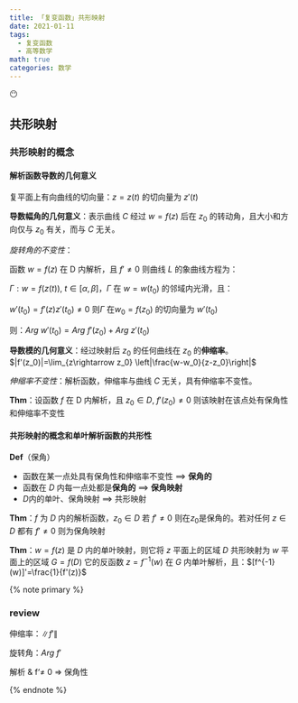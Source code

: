 ```yaml
---
title: 「复变函数」共形映射
date: 2021-01-11
tags:
  - 复变函数
  - 高等数学
math: true
categories: 数学
---
```


:no_mouth:

<!-- more -->

## 共形映射

### 共形映射的概念

#### 解析函数导数的几何意义

复平面上有向曲线的切向量：$z=z(t)$ 的切向量为 $z'(t)$

**导数幅角的几何意义**：表示曲线 $C$ 经过 $w=f(z)$ 后在 $z_0$ 的转动角，且大小和方向仅与 $z_0$ 有关，而与 $C$ 无关。

*旋转角的不变性*：

函数 $w=f(z)$ 在 D 内解析，且 $f'\ne0$ 则曲线 $L$ 的象曲线方程为：

$\Gamma:w=f(z(t)),~t\in[\alpha,\beta]$，$\Gamma$ 在 $w=w(t_0)$ 的邻域内光滑，且：

$w'(t_0)=f'(z)z'(t_0)\ne 0$ 则$\Gamma$ 在$w_0=f(z_0)$ 的切向量为 $w'(t_0)$

则：$Arg~w'(t_0)=Arg~f'(z_0)+Arg~z'(t_0)$

**导数模的几何意义**：经过映射后 $z_0$ 的任何曲线在 $z_0$ 的**伸缩率**。$|f'(z_0)|=\lim_{z\rightarrow z_0} \left|\frac{w-w_0}{z-z_0}\right|$

*伸缩率不变性*：解析函数，伸缩率与曲线 $C$ 无关，具有伸缩率不变性。

**Thm**：设函数 $f$ 在 D 内解析，且 $z_0\in D,~f'(z_0)\ne 0$ 则该映射在该点处有保角性和伸缩率不变性

#### 共形映射的概念和单叶解析函数的共形性

**Def**（保角）

- 函数在某一点处具有保角性和伸缩率不变性 $\implies$ **保角的**
- 函数在 $D$ 内每一点处都是**保角的** $\implies$ **保角映射**
- $D$内的单叶、保角映射 $\implies$ 共形映射

**Thm**：$f$ 为 $D$ 内的解析函数，$z_0\in D$ 若 $f'\ne 0$ 则在$z_0$是保角的。若对任何 $z\in D$ 都有 $f'\ne 0$ 则为保角映射

**Thm**：$w=f(z)$ 是 $D$ 内的单叶映射，则它将 $z$ 平面上的区域 $D$ 共形映射为 $w$ 平面上的区域 $G=f(D)$ 它的反函数 $z=f^{-1}(w)$ 在 $G$ 内单叶解析，且：$[f^{-1}(w)]'=\frac{1}{f'(z)}$

{% note primary %}

### review

伸缩率：$\|f'\|$

旋转角：$Arg~f'$

解析 & f‘≠ 0 => 保角性

{% endnote %}
